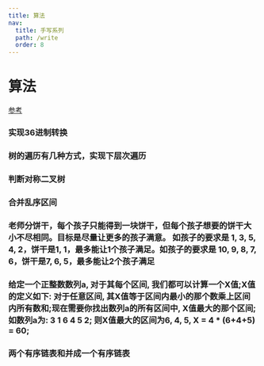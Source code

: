 ```yaml
---
title: 算法
nav:
  title: 手写系列
  path: /write
  order: 8
---
```


# 算法
[参考](https://juejin.cn/post/6844904132105469960)

### 实现36进制转换

### 树的遍历有几种方式，实现下层次遍历

### 判断对称二叉树

### 合并乱序区间

### 老师分饼干，每个孩子只能得到一块饼干，但每个孩子想要的饼干大小不尽相同。目标是尽量让更多的孩子满意。 如孩子的要求是 1, 3, 5, 4, 2，饼干是1, 1，最多能让1个孩子满足。如孩子的要求是 10, 9, 8, 7, 6，饼干是7, 6, 5，最多能让2个孩子满足

### 给定一个正整数数列a, 对于其每个区间, 我们都可以计算一个X值;X值的定义如下: 对于任意区间, 其X值等于区间内最小的那个数乘上区间内所有数和;现在需要你找出数列a的所有区间中, X值最大的那个区间;如数列a为: 3 1 6 4 5 2; 则X值最大的区间为6, 4, 5, X = 4 * (6+4+5) = 60;

### 两个有序链表和并成一个有序链表

